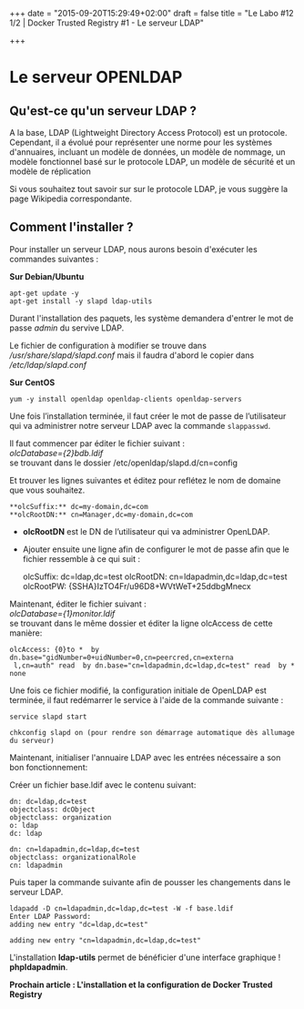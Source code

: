 +++
date = "2015-09-20T15:29:49+02:00"
draft = false
title = "Le Labo #12 1/2 | Docker Trusted Registry #1 - Le serveur LDAP"

+++

# Le serveur OPENLDAP


## Qu'est-ce qu'un serveur LDAP ?
A la base, LDAP (Lightweight Directory Access Protocol) est un protocole.  
Cependant, il a évolué pour représenter une norme pour les systèmes d'annuaires, incluant un modèle de données, un modèle de nommage, un modèle fonctionnel basé sur le protocole LDAP, un modèle de sécurité et un modèle de réplication

Si vous souhaitez tout savoir sur sur le protocole LDAP, je vous suggère la page Wikipedia correspondante.


## Comment l'installer ?
Pour installer un serveur LDAP, nous aurons besoin d'exécuter les commandes suivantes :  

**Sur Debian/Ubuntu**

`apt-get update -y`  
`apt-get install -y slapd ldap-utils`

Durant l'installation des paquets, les système demandera d'entrer le mot de passe *admin* du servive LDAP.

Le fichier de configuration à modifier se trouve dans */usr/share/slapd/slapd.conf* mais il faudra d'abord le copier dans */etc/ldap/slapd.conf*

**Sur CentOS**

`yum -y install openldap openldap-clients openldap-servers`

Une fois l’installation terminée, il faut créer le mot de passe de l’utilisateur qui va administrer notre serveur LDAP avec la commande `slappasswd`.

Il faut commencer par éditer le fichier suivant :  
*olcDatabase\=\{2\}bdb.ldif*  
se trouvant dans le dossier /etc/openldap/slapd.d/cn\=config 

Et trouver les lignes suivantes et éditez pour reflétez le nom de domaine que vous souhaitez.

	**olcSuffix:** dc=my-domain,dc=com
	**olcRootDN:** cn=Manager,dc=my-domain,dc=com
 
- **olcRootDN** est le DN de l’utilisateur qui va administrer OpenLDAP.

- Ajouter ensuite une ligne afin de configurer le mot de passe afin que le fichier ressemble à ce qui suit :

	olcSuffix: dc=ldap,dc=test
	olcRootDN: cn=ldapadmin,dc=ldap,dc=test
	olcRootPW: {SSHA}IzTO4Fr/u96D8+WVtWeT+25ddbgMnecx 

Maintenant, éditer le fichier suivant :  
*olcDatabase\=\{1\}monitor.ldif*  
se trouvant dans le même dossier et éditer la ligne olcAccess de cette manière:

	olcAccess: {0}to *  by dn.base="gidNumber=0+uidNumber=0,cn=peercred,cn=externa
	 l,cn=auth" read  by dn.base="cn=ldapadmin,dc=ldap,dc=test" read  by * none
 
Une fois ce fichier modifié, la configuration initiale de OpenLDAP est terminée, il faut redémarrer le service à l'aide de la commande suivante :

	service slapd start

	chkconfig slapd on (pour rendre son démarrage automatique dès allumage du serveur) 

Maintenant, initialiser l'annuaire LDAP avec les entrées nécessaire a son bon fonctionnement:

Créer un fichier base.ldif avec le contenu suivant:

	dn: dc=ldap,dc=test
	objectclass: dcObject
	objectclass: organization
	o: ldap
	dc: ldap
	 
	dn: cn=ldapadmin,dc=ldap,dc=test
	objectclass: organizationalRole
	cn: ldapadmin
 
Puis taper la commande suivante afin de pousser les changements dans le serveur LDAP.

	ldapadd -D cn=ldapadmin,dc=ldap,dc=test -W -f base.ldif
	Enter LDAP Password:
	adding new entry "dc=ldap,dc=test"
	 
	adding new entry "cn=ldapadmin,dc=ldap,dc=test"
 
L'installation **ldap-utils** permet de bénéficier d'une interface graphique ! **phpldapadmin**.


**Prochain article : L'installation et la configuration de Docker Trusted Registry**